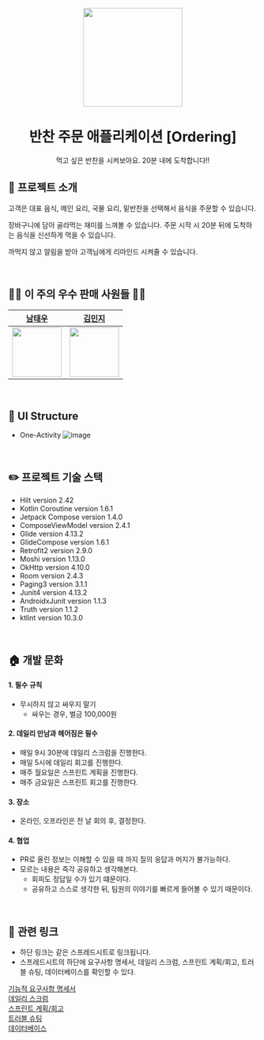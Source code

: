 <p align="middle" >
  <img width="200px;" src="https://user-images.githubusercontent.com/66770613/186708019-15f9a4ca-ca90-446e-8591-c70fe62e6e63.png?raw=true"/>
</p>
<h1 align="middle">반찬 주문 애플리케이션 [Ordering]</h1>
<p align="middle">먹고 싶은 반찬을 시켜보아요. 20분 내에 도착합니다!!</p>


## 📝 프로젝트 소개

고객은 대표 음식, 메인 요리, 국물 요리, 밑반찬을 선택해서 음식을 주문할 수 있습니다.  

장바구니에 담아 골라먹는 재미를 느껴볼 수 있습니다. 주문 시작 시 20분 뒤에 도착하는 음식을 신선하게 먹을 수 있습니다.  

까먹지 않고 알림을 받아 고객님에게 리마인드 시켜줄 수 있습니다.  

<br/>

## 🤼‍♂️ 이 주의 우수 판매 사원들 🤼‍♀️
|[남태우](https://github.com/bn-tw2020)|[김민지](https://github.com/rosf73)|
|:----:|:----: 
|<img src="https://avatars.githubusercontent.com/u/66770613?v=4" width="100">|<img src="https://avatars.githubusercontent.com/u/47631768?v=4" width="100">|

<br/>

## 📸 UI Structure
- One-Activity
![image](https://user-images.githubusercontent.com/47631768/185745140-a6291b81-839a-4c41-ab81-30beaa2c88e9.png)

<br/>

## ✏️ 프로젝트 기술 스택

- Hilt version 2.42
- Kotlin Coroutine version 1.6.1
- Jetpack Compose version 1.4.0
- ComposeViewModel version 2.4.1
- Glide version 4.13.2
- GlideCompose version 1.6.1
- Retrofit2 version 2.9.0
- Moshi version 1.13.0
- OkHttp version 4.10.0
- Room version 2.4.3
- Paging3 version 3.1.1
- Junit4 version 4.13.2
- AndroidxJunit version 1.1.3
- Truth version 1.1.2
- ktlint version 10.3.0

<br/>

## 🏠 개발 문화

#### 1. 필수 규칙

- 무시하지 않고 싸우지 말기
    - 싸우는 경우, 벌금 100,000원

#### 2. 데일리 만남과 헤어짐은 필수

  - 매일 9시 30분에 데일리 스크럼을 진행한다.
  - 매일 5시에 데일리 회고를 진행한다.
  - 매주 월요일은 스프린트 계획을 진행한다.
  - 매주 금요일은 스프린트 회고를 진행한다.

#### 3. 장소

- 온라인, 오프라인은 전 날 회의 후, 결정한다.

#### 4. 협업

- PR로 올린 정보는 이해할 수 있을 때 까지 질의 응답과 머지가 불가능하다.
- 모르는 내용은 즉각 공유하고 생각해본다.
    - 회피도 정답일 수가 있기 떄문이다.
    - 공유하고 스스로 생각한 뒤, 팀원의 이야기를 빠르게 들어볼 수 있기 때문이다.

<br/>

## 🔗 관련 링크

- 하단 링크는 같은 스프레드시트로 링크됩니다.
- 스프레드시트의 하단에 요구사항 명세서, 데일리 스크럼, 스프린트 계획/회고, 트러블 슈팅, 데이터베이스를 확인할 수 있다.

[기능적 요구사항 명세서](https://docs.google.com/spreadsheets/d/1hU1G8ZzBLXUD7sJSPrs_Cw3NrjP_mbFWGFshoSNzSBs/edit#gid=0)  
[데일리 스크럼](https://docs.google.com/spreadsheets/d/1hU1G8ZzBLXUD7sJSPrs_Cw3NrjP_mbFWGFshoSNzSBs/edit#gid=1)  
[스프린트 계획/회고](https://docs.google.com/spreadsheets/d/1hU1G8ZzBLXUD7sJSPrs_Cw3NrjP_mbFWGFshoSNzSBs/edit#gid=0)  
[트러블 슈팅](https://docs.google.com/spreadsheets/d/1hU1G8ZzBLXUD7sJSPrs_Cw3NrjP_mbFWGFshoSNzSBs/edit#gid=0)  
[데이터베이스](https://docs.google.com/spreadsheets/d/1hU1G8ZzBLXUD7sJSPrs_Cw3NrjP_mbFWGFshoSNzSBs/edit#gid=0)  
